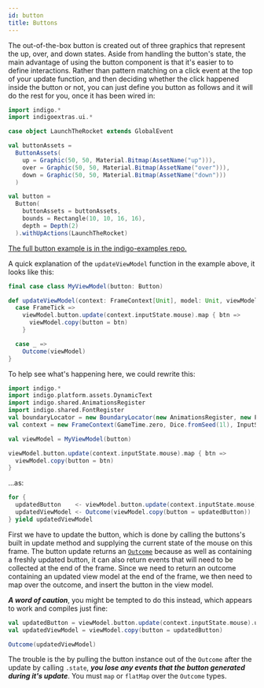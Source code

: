 ```yaml
---
id: button
title: Buttons
---
```


The out-of-the-box button is created out of three graphics that represent the up, over, and down states. Aside from handling the button's state, the main advantage of using the button component is that it's easier to to define interactions. Rather than pattern matching on a click event at the top of your update function, and then deciding whether the click happened inside the button or not, you can just define you button as follows and it will do the rest for you, once it has been wired in:

```scala mdoc:js:shared
import indigo.*
import indigoextras.ui.*

case object LaunchTheRocket extends GlobalEvent

val buttonAssets =
  ButtonAssets(
    up = Graphic(50, 50, Material.Bitmap(AssetName("up"))),
    over = Graphic(50, 50, Material.Bitmap(AssetName("over"))),
    down = Graphic(50, 50, Material.Bitmap(AssetName("down")))
  )

val button = 
  Button(
    buttonAssets = buttonAssets,
    bounds = Rectangle(10, 10, 16, 16),
    depth = Depth(2)
  ).withUpActions(LaunchTheRocket)
```

[The full button example is in the indigo-examples repo.](https://github.com/PurpleKingdomGames/indigo-examples/tree/master/examples/button)

A quick explanation of the `updateViewModel` function in the example above, it looks like this:

```scala mdoc:js:shared
final case class MyViewModel(button: Button)

def updateViewModel(context: FrameContext[Unit], model: Unit, viewModel: MyViewModel): GlobalEvent => Outcome[MyViewModel] = {
  case FrameTick =>
    viewModel.button.update(context.inputState.mouse).map { btn =>
      viewModel.copy(button = btn)
    }

  case _ =>
    Outcome(viewModel)
}
```

To help see what's happening here, we could rewrite this:

```scala mdoc:js:shared:invisible
import indigo.*
import indigo.platform.assets.DynamicText
import indigo.shared.AnimationsRegister
import indigo.shared.FontRegister
val boundaryLocator = new BoundaryLocator(new AnimationsRegister, new FontRegister, new DynamicText)
val context = new FrameContext(GameTime.zero, Dice.fromSeed(1l), InputState.default, boundaryLocator, ())
```

```scala mdoc:js:shared
val viewModel = MyViewModel(button)

viewModel.button.update(context.inputState.mouse).map { btn =>
  viewModel.copy(button = btn)
}
```

...as:

```scala mdoc:js
for {
  updatedButton    <- viewModel.button.update(context.inputState.mouse)
  updatedViewModel <- Outcome(viewModel.copy(button = updatedButton))
} yield updatedViewModel
```

First we have to update the button, which is done by calling the buttons's built in update method and supplying the current state of the mouse on this frame. The button update returns an [`Outcome`](gameloop/outcome.md) because as well as containing a freshly updated button, it can also return events that will need to be collected at the end of the frame. Since we need to return an outcome containing an updated view model at the end of the frame, we then need to map over the outcome, and insert the button in the view model.

***A word of caution***, you might be tempted to do this instead, which appears to work and compiles just fine:

```scala mdoc:js
val updatedButton = viewModel.button.update(context.inputState.mouse).unsafeGet
val updatedViewModel = viewModel.copy(button = updatedButton)

Outcome(updatedViewModel)
```

The trouble is the by pulling the button instance out of the `Outcome` after the update by calling `.state`, ***you lose any events that the button generated during it's update***. You must `map` or `flatMap` over the `Outcome` types.
